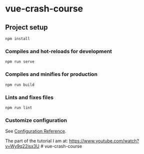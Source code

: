 # vue-crash-course

## Project setup
```
npm install
```

### Compiles and hot-reloads for development
```
npm run serve
```

### Compiles and minifies for production
```
npm run build
```

### Lints and fixes files
```
npm run lint
```

### Customize configuration
See [Configuration Reference](https://cli.vuejs.org/config/).

The part of the tutorial I am at: https://www.youtube.com/watch?v=Wy9q22isx3U
#   v u e - c r a s h - c o u r s e  
 
